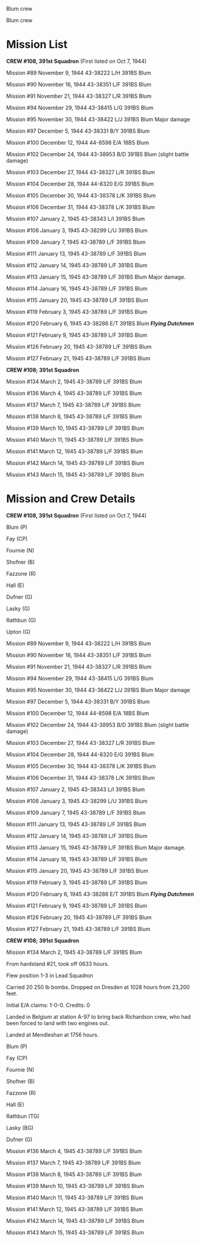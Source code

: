 





Blum crew






 




Blum crew

# Mission List

**CREW #108, 391st Squadron** (First listed on
Oct 7, 1944\)

Mission #89 November 9, 1944 43-38222 L/H 391BS Blum

Mission #90 November 16, 1944 43-38351 L/F 391BS Blum

Mission #91 November 21, 1944 43-38327 L/R 391BS Blum

Mission #94 November 29, 1944 43-38415 L/G 391BS Blum

Mission #95 November 30, 1944 43-38422 L/J 391BS
Blum
Major damage

Mission #97 December 5, 1944 43-38331 B/Y 391BS Blum

Mission #100 December 12, 1944 44-8598 E/A 18BS Blum

Mission #102 December 24, 1944 43-38953 B/D 391BS Blum
(slight battle damage)

Mission #103 December 27, 1944 43-38327 L/R 391BS Blum

Mission #104 December 28, 1944 44-8320 E/G 391BS Blum

Mission #105 December 30, 1944 43-38378 L/K 391BS Blum

Mission #106 December 31, 1944 43-38378 L/K 391BS Blum

Mission #107 January 2, 1945 43-38343 L/I 391BS Blum

Mission #108 January 3, 1945 43-38299 L/U 391BS Blum

Mission #109 January 7, 1945 43-38789 L/F 391BS Blum

Mission #111 January 13, 1945 43-38789 L/F 391BS Blum

Mission #112 January 14, 1945 43-38789 L/F 391BS Blum

Mission #113 January 15, 1945 43-38789 L/F 391BS
Blum
Major damage.

Mission #114 January 16, 1945 43-38789 L/F 391BS Blum

Mission #115 January 20, 1945 43-38789 L/F 391BS Blum

Mission #119 February 3, 1945 43-38789 L/F 391BS Blum

Mission #120 February 6, 1945 43-38286 E/T 391BS Blum ***Flying
Dutchmen***

Mission #121 February 9, 1945 43-38789 L/F 391BS Blum

Mission #126 February 20, 1945 43-38789 L/F 391BS Blum

Mission #127 February 21, 1945 43-38789 L/F 391BS Blum

**CREW #108; 391st Squadron**

Mission #134 March 2, 1945 43-38789 L/F 391BS Blum

Mission #136 March 4, 1945 43-38789 L/F 391BS Blum

Mission #137 March 7, 1945 43-38789 L/F 391BS Blum

Mission #138 March 8, 1945 43-38789 L/F 391BS Blum

Mission #139 March 10, 1945 43-38789 L/F 391BS Blum

Mission #140 March 11, 1945 43-38789 L/F 391BS Blum

Mission #141 March 12, 1945 43-38789 L/F 391BS Blum

Mission #142 March 14, 1945 43-38789 L/F 391BS Blum

Mission #143 March 15, 1945 43-38789 L/F 391BS Blum

# Mission and Crew Details

**CREW #108, 391st Squadron** (First listed on
Oct 7, 1944\)

Blum (P)

Fay (CP)

Fournie (N)

Shofner (B)

Fazzone (R)

Hall (E)

Dufner (G)

Lasky (G)

Rathbun (G)

Upton (G)

Mission #89 November 9, 1944 43-38222 L/H 391BS Blum

Mission #90 November 16, 1944 43-38351 L/F 391BS Blum

Mission #91 November 21, 1944 43-38327 L/R 391BS Blum

Mission #94 November 29, 1944 43-38415 L/G 391BS Blum

Mission #95 November 30, 1944 43-38422 L/J 391BS
Blum
Major damage

Mission #97 December 5, 1944 43-38331 B/Y 391BS Blum

Mission #100 December 12, 1944 44-8598 E/A 18BS Blum

Mission #102 December 24, 1944 43-38953 B/D 391BS Blum (slight
battle damage)

Mission #103 December 27, 1944 43-38327 L/R 391BS Blum

Mission #104 December 28, 1944 44-8320 E/G 391BS Blum

Mission #105 December 30, 1944 43-38378 L/K 391BS Blum

Mission #106 December 31, 1944 43-38378 L/K 391BS Blum

Mission #107 January 2, 1945 43-38343 L/I 391BS Blum

Mission #108 January 3, 1945 43-38299 L/U 391BS Blum

Mission #109 January 7, 1945 43-38789 L/F 391BS Blum

Mission #111 January 13, 1945 43-38789 L/F 391BS Blum

Mission #112 January 14, 1945 43-38789 L/F 391BS Blum

Mission #113 January 15, 1945 43-38789 L/F 391BS
Blum
Major damage.

Mission #114 January 16, 1945 43-38789 L/F 391BS Blum

Mission #115 January 20, 1945 43-38789 L/F 391BS Blum

Mission #119 February 3, 1945 43-38789 L/F 391BS Blum

Mission #120 February 6, 1945 43-38286 E/T 391BS Blum ***Flying
Dutchmen***

Mission #121 February 9, 1945 43-38789 L/F 391BS Blum

Mission #126 February 20, 1945 43-38789 L/F 391BS Blum

Mission #127 February 21, 1945 43-38789 L/F 391BS Blum

**CREW #108; 391st Squadron**

Mission #134 March 2, 1945 43-38789 L/F 391BS Blum

From hardstand #21, took off 0633 hours.

Flew position 1-3 in Lead Squadron

Carried 20 250 lb bombs. Dropped on Dresden at 1028 hours
from 23,200 feet.

Initial E/A claims: 1-0-0. Credits: 0

Landed in Belgium at station A-97 to bring back Richardson
crew, who had been forced to land with two engines out.

Landed at Mendleshan at 1756 hours.

Blum (P)

Fay (CP)

Fournie (N)

Shofner (B)

Fazzone (R)

Hall (E)

Rathbun (TG)

Lasky (BG)

Dufner (G)

Mission #136 March 4, 1945 43-38789 L/F 391BS Blum

Mission #137 March 7, 1945 43-38789 L/F 391BS Blum

Mission #138 March 8, 1945 43-38789 L/F 391BS Blum

Mission #139 March 10, 1945 43-38789 L/F 391BS Blum

Mission #140 March 11, 1945 43-38789 L/F 391BS Blum

Mission #141 March 12, 1945 43-38789 L/F 391BS Blum

Mission #142 March 14, 1945 43-38789 L/F 391BS Blum

Mission #143 March 15, 1945 43-38789 L/F 391BS Blum




